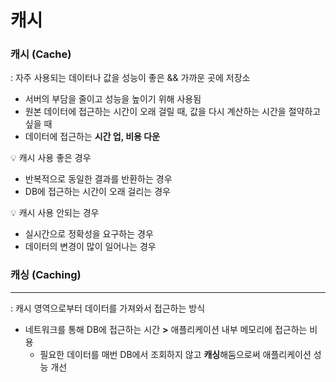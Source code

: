 # 캐시

### 캐시 (Cache)

: 자주 사용되는 데이터나 값을 성능이 좋은 && 가까운 곳에 저장소

- 서버의 부담을 줄이고 성능을 높이기 위해 사용됨
- 원본 데이터에 접근하는 시간이 오래 걸릴 때, 값을 다시 계산하는 시간을 절약하고 싶을 때
- 데이터에 접근하는 **시간 업, 비용 다운**

<aside>
💡 캐시 사용 좋은 경우

- 반복적으로 동일한 결과를 반환하는 경우
- DB에 접근하는 시간이 오래 걸리는 경우

</aside>

<aside>
💡 캐시 사용 안되는 경우

- 실시간으로 정확성을 요구하는 경우
- 데이터의 변경이 많이 일어나는 경우

</aside>

### 캐싱 (Caching)

---

: 캐시 영역으로부터 데이터를 가져와서 접근하는 방식

- 네트워크를 통해 DB에 접근하는 시간 **>** 애플리케이션 내부 메모리에 접근하는 비용
  - 필요한 데이터를 매번 DB에서 조회하지 않고 **캐싱**해둠으로써 애플리케이션 성능 개선
